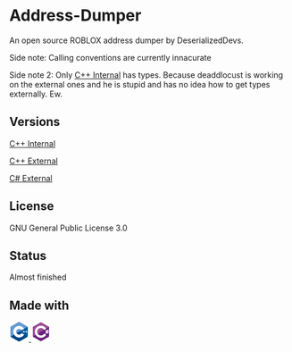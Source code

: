 # Address-Dumper
An open source ROBLOX address dumper by DeserializedDevs.

Side note: Calling conventions are currently innacurate

Side note 2: Only [C++ Internal](https://github.com/DeserialzedDevs/Address-Dumper/tree/main/Internal) has types. Because deaddlocust is working on the external ones and he is stupid and has no idea how to get types externally. Ew.

## Versions
[C++ Internal](https://github.com/DeserialzedDevs/Address-Dumper/tree/main/Internal)

[C++ External](https://github.com/DeserialzedDevs/Address-Dumper/tree/main/External)

[C# External](https://github.com/DeserialzedDevs/Address-Dumper/tree/main/C%23)

## License
GNU General Public License 3.0

## Status
Almost finished

## Made with
<a title="C++" href="https://www.learncpp.com/">
    <img width="35" src="https://github.com/devicons/devicon/blob/master/icons/cplusplus/cplusplus-original.svg" alt="CPP">
</a>
<a title="C#" href="https://www.w3schools.com/cs/default.asp">
    <img width="35" src="https://github.com/devicons/devicon/blob/master/icons/csharp/csharp-original.svg" alt="CSharp">
</a>
